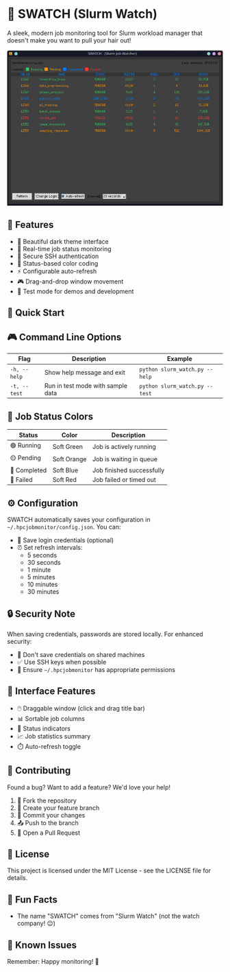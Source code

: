 # 🎯 SWATCH (Slurm Watch)

A sleek, modern job monitoring tool for Slurm workload manager that doesn't make you want to pull your hair out! 

![SWATCH GUI](./Swatch_gui_readme.png)

## 🌟 Features

- 🎨 Beautiful dark theme interface
- 🔄 Real-time job status monitoring
- 🔐 Secure SSH authentication
- 🎯 Status-based color coding
- ⚡ Configurable auto-refresh
- 🎮 Drag-and-drop window movement
- 🧪 Test mode for demos and development

## 🚀 Quick Start

## 🎮 Command Line Options

| Flag | Description | Example |
|------|-------------|---------|
| `-h, --help` | Show help message and exit | `python slurm_watch.py --help` |
| `-t, --test` | Run in test mode with sample data | `python slurm_watch.py --test` |

## 🎯 Job Status Colors

| Status | Color | Description |
|--------|-------|-------------|
| 🟢 Running | Soft Green | Job is actively running |
| 🟡 Pending | Soft Orange | Job is waiting in queue |
| 🔵 Completed | Soft Blue | Job finished successfully |
| 🔴 Failed | Soft Red | Job failed or timed out |

## ⚙️ Configuration

SWATCH automatically saves your configuration in `~/.hpcjobmonitor/config.json`. You can:

- 💾 Save login credentials (optional)
- ⏰ Set refresh intervals:
  - 5 seconds
  - 30 seconds
  - 1 minute
  - 5 minutes
  - 10 minutes
  - 30 minutes

## 🔒 Security Note

When saving credentials, passwords are stored locally. For enhanced security:
- 🚫 Don't save credentials on shared machines
- ✅ Use SSH keys when possible
- 🔑 Ensure `~/.hpcjobmonitor` has appropriate permissions

## 🎨 Interface Features

- 🖱️ Draggable window (click and drag title bar)
- 📊 Sortable job columns
- 🎯 Status indicators
- 📈 Job statistics summary
- ⏱️ Auto-refresh toggle

## 🤝 Contributing

Found a bug? Want to add a feature? We'd love your help! 

1. 🍴 Fork the repository
2. 🌿 Create your feature branch
3. 💾 Commit your changes
4. 📤 Push to the branch
5. 🎯 Open a Pull Request

## 📝 License

This project is licensed under the MIT License - see the LICENSE file for details.

## 🎉 Fun Facts

- The name "SWATCH" comes from "Slurm Watch" (not the watch company! 😉)

## 🐛 Known Issues


Remember: Happy monitoring! 🚀
